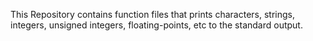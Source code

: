 This Repository contains function files that prints characters, strings, integers, unsigned integers, floating-points, etc to the standard
output.
